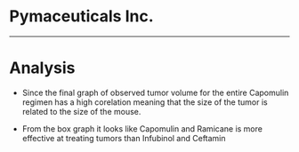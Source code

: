 # Pymaceuticals Inc.
---

# Analysis

- Since the final graph of observed tumor volume for the entire Capomulin regimen has a high corelation meaning that the size of the tumor is related to the size of the mouse.

- From the box graph it looks like Capomulin and Ramicane is more effective at treating tumors than Infubinol and Ceftamin
